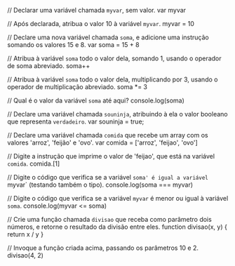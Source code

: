 // Declarar uma variável chamada `myvar`, sem valor.
var myvar

// Após declarada, atribua o valor 10 à variável `myvar`.
myvar = 10

// Declare uma nova variável chamada `soma`, e adicione uma instrução somando os valores 15 e 8.
var soma = 15 + 8

// Atribua à variável `soma` todo o valor dela, somando 1, usando o operador de soma abreviado.
soma++

// Atribua à variável `soma` todo o valor dela, multiplicando por 3, usando o operador de multiplicação abreviado.
soma *= 3

// Qual é o valor da variável `soma` até aqui?
console.log(soma)

// Declare uma variável chamada `souninja`, atribuindo à ela o valor booleano que representa `verdadeiro`.
var souninja = true;

// Declare uma variável chamada `comida` que recebe um array com os valores 'arroz', 'feijão' e 'ovo'.
var comida = ['arroz', 'feijao', 'ovo']

// Digite a instrução que imprime o valor de 'feijao', que está na variável `comida`.
comida.[1]

// Digite o código que verifica se a variável `soma' é igual a variável `myvar` (testando também o tipo).
console.log(soma === myvar)

// Digite o código que verifica se a variável `myvar` é menor ou igual à variável `soma`.
console.log(myvar <= soma)

// Crie uma função chamada `divisao` que receba como parâmetro dois números, e retorne o resultado da divisão entre eles.
function divisao(x, y) {
  return x / y
}

// Invoque a função criada acima, passando os parâmetros 10 e 2.
divisao(4, 2)
